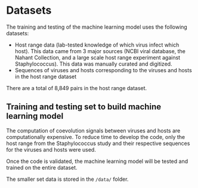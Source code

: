 # Datasets

The training and testing of the machine learning model uses the following datasets:
- Host range data (lab-tested knowledge of which virus infect which host). This data came from 3 major sources (NCBI viral database, the Nahant Collection, 
and a large scale host range experiment against Staphylococcus). This data was manually curated and digitized.
- Sequences of viruses and hosts corresponding to the viruses and hosts in the host range dataset

There are a total of 8,849 pairs in the host range dataset. 

## Training and testing set to build machine learning model

The computation of coevolution signals between viruses and hosts are computationally expensive. To reduce time to develop the code, only the host range 
from the Staphylococcus study and their respective sequences for the viruses and hosts were used. 

Once the code is validated, the machine learning model will be tested and trained on the entire dataset. 

The smaller set data is stored in the `/data/` folder. 

